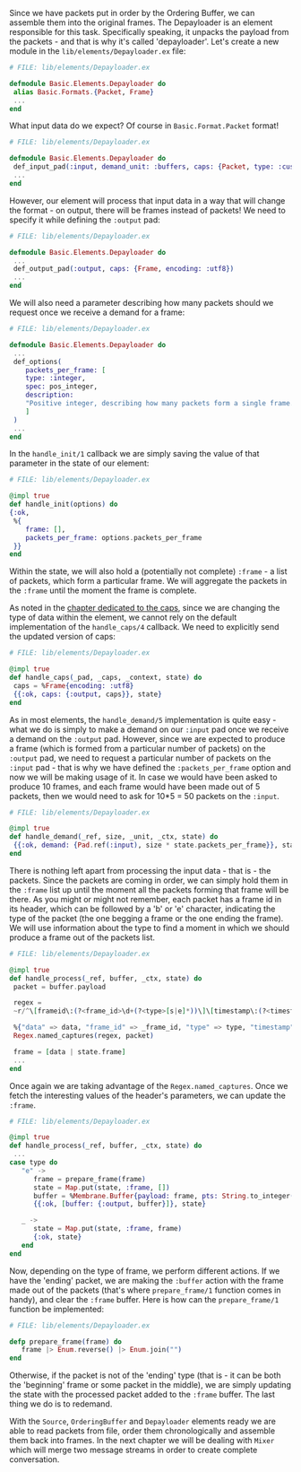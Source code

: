 Since we have packets put in order by the Ordering Buffer, we can assemble them into the original frames.
The Depayloader is an element responsible for this task. Specifically speaking, it unpacks the payload from the packets -
and that is why it's called 'depayloader'.
Let's create a new module in the `lib/elements/Depayloader.ex` file:
```Elixir
# FILE: lib/elements/Depayloader.ex

defmodule Basic.Elements.Depayloader do
 alias Basic.Formats.{Packet, Frame}
 ...
end
```

What input data do we expect? Of course in `Basic.Format.Packet` format!
```Elixir
# FILE: lib/elements/Depayloader.ex

defmodule Basic.Elements.Depayloader do
 def_input_pad(:input, demand_unit: :buffers, caps: {Packet, type: :custom_packets})
 ...
end
```

However, our element will process that input data in a way that will change the format - on output, there will be frames instead of packets!
We need to specify it while defining the `:output` pad:
```Elixir
# FILE: lib/elements/Depayloader.ex

defmodule Basic.Elements.Depayloader do
 ...
 def_output_pad(:output, caps: {Frame, encoding: :utf8})
 ...
end
```

We will also need a parameter describing how many packets should we request once we receive a demand for a frame:
```Elixir
# FILE: lib/elements/Depayloader.ex

defmodule Basic.Elements.Depayloader do
 ...
 def_options(
    packets_per_frame: [
    type: :integer,
    spec: pos_integer,
    description:
    "Positive integer, describing how many packets form a single frame. Used to demand the proper number of packets while assembling the frame."
    ]
 )
 ...
end
```

In the `handle_init/1` callback we are simply saving the value of that parameter in the state of our element:
```Elixir
# FILE: lib/elements/Depayloader.ex

@impl true
def handle_init(options) do
{:ok,
 %{
    frame: [],
    packets_per_frame: options.packets_per_frame
 }}
end
```
Within the state, we will also hold a (potentially not complete) `:frame` - a list of packets, which form a particular frame. We will aggregate the packets in the `:frame` until the moment the frame is complete.

As noted in the [chapter dedicated to the caps](4_Caps.md), since we are changing the type of data within the element, we cannot rely on the default implementation of the `handle_caps/4` callback. We need to explicitly send the updated version of caps:
```Elixir
# FILE: lib/elements/Depayloader.ex

@impl true
def handle_caps(_pad, _caps, _context, state) do
 caps = %Frame{encoding: :utf8}
 {{:ok, caps: {:output, caps}}, state}
end
```

As in most elements, the `handle_demand/5` implementation is quite easy - what we do is simply to make a demand on our `:input` pad once we receive a demand on the `:output` pad. However, since we are expected to produce a frame (which is formed from a particular number of packets) on the `:output` pad, we need to request a particular number of packets on the `:input` pad - that is why we have defined the `:packets_per_frame` option and now we will be making usage of it. In case we would have been asked to produce 10 frames, and each frame would have been made out of 5 packets, then we would need to ask for 10\*5 = 50 packets on the `:input`.
```Elixir
# FILE: lib/elements/Depayloader.ex

@impl true
def handle_demand(_ref, size, _unit, _ctx, state) do
 {{:ok, demand: {Pad.ref(:input), size * state.packets_per_frame}}, state}
end
```

There is nothing left apart from processing the input data - that is - the packets. Since the packets are coming in order, we can simply hold them in the `:frame` list up until the moment all the packets forming that frame will be there. As you might or might not remember, each packet has a frame id in its header, which can be followed by a 'b' or 'e' character, indicating the type of the packet (the one begging a frame or the one ending the frame). We will use information about the type to find a moment in which we should produce a frame out of the packets list.
```Elixir
# FILE: lib/elements/Depayloader.ex

@impl true
def handle_process(_ref, buffer, _ctx, state) do
 packet = buffer.payload

 regex =
 ~r/^\[frameid\:(?<frame_id>\d+(?<type>[s|e]*))\]\[timestamp\:(?<timestamp>\d+)\](?<data>.*)$/

 %{"data" => data, "frame_id" => _frame_id, "type" => type, "timestamp" => timestamp} =
 Regex.named_captures(regex, packet)

 frame = [data | state.frame]
 ...
end
```

Once again we are taking advantage of the `Regex.named_captures`.
Once we fetch the interesting values of the header's parameters, we can update the `:frame`.
```Elixir
# FILE: lib/elements/Depayloader.ex

@impl true
def handle_process(_ref, buffer, _ctx, state) do
 ...
case type do
   "e" ->
      frame = prepare_frame(frame)
      state = Map.put(state, :frame, [])
      buffer = %Membrane.Buffer{payload: frame, pts: String.to_integer(timestamp)}
      {{:ok, [buffer: {:output, buffer}]}, state}

   _ ->
      state = Map.put(state, :frame, frame)
      {:ok, state}
   end
end
```

Now, depending on the type of frame, we perform different actions. 
If we have the 'ending' packet, we are making the `:buffer` action with the frame made out of the packets (that's where `prepare_frame/1` function comes in handy), and clear the `:frame` buffer. Here is how can the `prepare_frame/1` function be implemented:
```Elixir
# FILE: lib/elements/Depayloader.ex

defp prepare_frame(frame) do
   frame |> Enum.reverse() |> Enum.join("")
end
```

Otherwise, if the packet is not of the 'ending' type (that is - it can be both the 'beginning' frame or some packet in the middle), we are simply updating the state with the processed packet added to the `:frame` buffer. The last thing we do is to redemand.

With the `Source`, `OrderingBuffer` and `Depayloader` elements ready we are able to read packets from file, order them chronologically and assemble them back into frames.
In the next chapter we will be dealing with `Mixer` which will merge two message streams in order to create complete conversation.